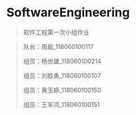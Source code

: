 # SoftwareEngineering
> 软件工程第一次小组作业

>
>
>队长：周敌_118060100117
>
>组员：杨世雄_118060100214
>
>组员：刘胜勇_118060100107
>
>组员：黄玉婷_118060100150
>
>组员：王军鸿_118060100151